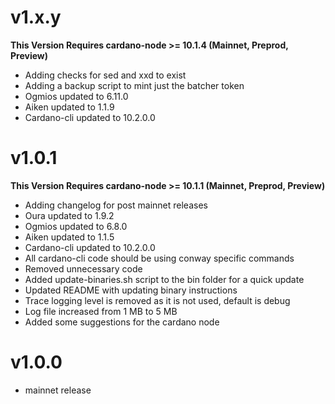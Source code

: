 # v1.x.y

**This Version Requires cardano-node >= 10.1.4 (Mainnet, Preprod, Preview)**

- Adding checks for sed and xxd to exist
- Adding a backup script to mint just the batcher token
- Ogmios updated to 6.11.0
- Aiken updated to 1.1.9
- Cardano-cli updated to 10.2.0.0

# v1.0.1

**This Version Requires cardano-node >= 10.1.1 (Mainnet, Preprod, Preview)**

- Adding changelog for post mainnet releases
- Oura updated to 1.9.2
- Ogmios updated to 6.8.0
- Aiken updated to 1.1.5
- Cardano-cli updated to 10.2.0.0
- All cardano-cli code should be using conway specific commands
- Removed unnecessary code
- Added update-binaries.sh script to the bin folder for a quick update
- Updated README with updating binary instructions
- Trace logging level is removed as it is not used, default is debug
- Log file increased from 1 MB to 5 MB
- Added some suggestions for the cardano node

# v1.0.0

- mainnet release